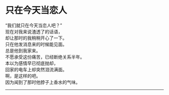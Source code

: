 # 只在今天当恋人

“我们就只在今天当恋人吧？”\
现在对我来说渣透了的话语，\
却让那时的我稍稍开心了一下。\
只在他发消息来的时候能见面。\
总是他到我家来。\
不愿承受这份痛苦，已经断绝关系半年。\
本以为感情早已彻底抛却，\
回家的电车上却突然泪流满面。\
啊，是这样的吧。\
因为闻到了那时他脖子上香水的气味。



















---
